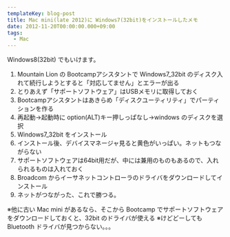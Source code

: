 ```yaml
---
templateKey: blog-post
title: Mac mini(late 2012)に Windows7(32bit)をインストールしたメモ
date: 2012-11-20T00:00:00.000+09:00
tags:
  - Mac
---
```

Windows8(32bit) でもいけます。

<!-- more -->

1. Mountain Lion の Bootcampアシスタントで Windows7_32bit のディスク入れて続行しようとすると「対応してません」とエラーが出る
2. とりあえず「サポートソフトウェア」はUSBメモリに取得しておく
3. Bootcampアシスタントはあきらめ「ディスクユーティリティ」でパーティションを作る
4. 再起動→起動時に option(ALT)キー押しっぱなし→windows のディスクを選択
5. Windows7_32bit をインストール
6. インストール後、デバイスマネージャ見ると黄色がいっぱい。ネットもつながらない
7. サポートソフトウェアは64bit用だが、中には兼用のものもあるので、入れられるものは入れておく
8. Broadcom からイーサネットコントローラのドライバをダウンロードしてインストール
9. ネットがつながった、これで勝つる。

※他に古い Mac mini があるなら、そこから Bootcamp でサポートソフトウェアをダウンロードしておくと、32bit のドライバが使える
※けどどーしても Bluetooth ドライバが見つからない。。。
